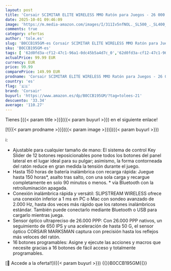 ```yaml
---
layout: post
title: 'Corsair SCIMITAR ELITE WIRELESS MMO Ratón para Juegos - 26 000 DPI - 16 Botones Programables - Batería Hasta 150hrs - Compatible con iCUE - PC  PS5  PS4  Xbox - Negro'
date: 2025-10-01 09:46:09
image: 'https://m.media-amazon.com/images/I/311Iv5nfNOL._SL500_._SL400_.jpg'
comments: true
category: ofertas
author: 'tole.es'
slug: 'B0CCB195GM-es Corsair SCIMITAR ELITE WIRELESS MMO Ratón para Juegos - 26...'
sku: 'B0CCB195GM-es'
tags: [ '62d0fd3a-cf12-47c1-96a1-0dc45b5a4d7c_0','62d0fd3a-cf12-47c1-96a1-0dc45b5a4d7c_5501','749d7d8e-47fd-431e-8b51-348b70f767e2_0','749d7d8e-47fd-431e-8b51-348b70f767e2_8501','Accesorios para Juegos PC','Arborist Merchandising Root','CML-Tech','Computing & Storage','Electrónica','Informática','Juegos y Accesorios para PC','Ratones para gamers para PC','Self Service','Special Features Stores','Tech all','Videojuegos','corsair','ps4','ps5','xbox','🇪🇸', ]
actualPrice: 99.99 EUR
currency: EUR
price: 99.99
comparePrice: 149.99 EUR
prodname: 'Corsair SCIMITAR ELITE WIRELESS MMO Ratón para Juegos - 26 000 DPI - 16 Botones Programables - Batería Hasta 150hrs - Compatible con iCUE - PC  PS5  PS4  Xbox - Negro'
country: 'es'
flag: '🇪🇸'
brand: 'Corsair'
buyurl: 'https://www.amazon.es/dp/B0CCB195GM/?tag=tolees-21'
descuento: '33.34'
average: '110.27'
---
```


Tienes [{{< param title >}}]({{< param buyurl >}}) en el siguiente enlace!

[![{{< param prodname >}}]({{< param image >}})]({{< param buyurl >}})

ℹ️:

- Ajustable para cualquier tamaño de mano: El sistema de control Key Slider de 12 botones reposicionables pone todos los botones del panel lateral en el lugar ideal para su pulgar; asimismo, la forma contorneada del ratón reduce en gran medida la tensión durante el juego.
- Hasta 150 horas de batería inalámbrica con recarga rápida: Juegue hasta 150 horas*, asalto tras salto, con una sola carga y recargue completamente en solo 90 minutos o menos. * vía Bluetooth con la retroiluminación apagada.
- Conexión inalámbrica rápida y versátil: SLIPSTREAM WIRELESS ofrece una conexión inferior a 1 ms en PC o Mac con sondeo avanzado de 2.000 Hz, hasta dos veces más rápido que los ratones inalámbricos estándar. También puede conectarlo mediante Bluetooth o USB para cargarlo mientras juega.
- Sensor óptico ultrapreciso de 26.000 PPP: Con 26.000 PPP nativos, un seguimiento de 650 IPS y una aceleración de hasta 50 G, el sensor óptico CORSAIR MARKSMAN captura con precisión hasta los reflejos más veloces del ratón.
- 16 botones programables: Asigne y ejecute las acciones y macros que necesite gracias a 16 botones de fácil acceso y totalmente programables.

[🛒 Accede a la oferta!!]({{< param buyurl >}})
{{<world>}}B0CCB195GM{{</world>}}
